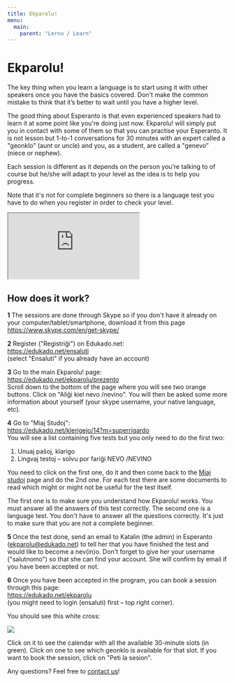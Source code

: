 ```yaml
---
title: Ekparolu!
menu:
  main:
    parent: "Lernu / Learn"
---
```


# Ekparolu!

The key thing when you learn a language is to start using it with other speakers once you have the basics covered. Don't make the common mistake to think that it’s better to wait until you have a higher level.</p>

The good thing about Esperanto is that even experienced speakers had to learn it at some point like you're doing just now. Ekparolu! will simply put you in contact with some of them so that you can practise your Esperanto. It is not lesson but 1-to-1 conversations for 30 minutes with an expert called a "geonklo" (aunt or uncle) and you, as a student, are called a "genevo" (niece or nephew).

Each session is different as it depends on the person you’re talking to of course but he/she will adapt to your level as the idea is to help you progress.

Note that it's not for complete beginners so there is a language test you have to do when you register in order to check your level.

<div class="video">
<iframe src="https://www.youtube.com/embed/Tggu287A4Yk" allowfullscreen></iframe>
</div>

## How does it work?

**1** The sessions are done through Skype so if you don't have it already on your computer/tablet/smartphone, download it from this page  
https://www.skype.com/en/get-skype/  

**2** Register ("Registriĝi") on Edukado.net:  
https://edukado.net/ensaluti  
(select "Ensaluti" if you already have an account)

**3** Go to the main Ekparolu! page:  
https://edukado.net/ekparolu/prezento  
Scroll down to the bottom of the page where you will see two orange buttons. Click on "Aliĝi kiel nevo /nevino". You will then be asked some more information about yourself (your skype username, your native language, etc).

**4** Go to "Miaj Studoj":  
https://edukado.net/klerigejo/14?m=superrigardo  
You will see a list containing five tests but you only need to do the first two:

1. Unuaj paŝoj, klarigo
2. Lingvaj testoj – solvu por fariĝi NEVO /NEVINO

You need to click on the first one, do it and then come back to the [Miaj studoj](https://edukado.net/klerigejo/14?m=superrigardo) page and do the 2nd one. For each test there are some documents to read which might or might not be useful for the test itself.

The first one is to make sure you understand how Ekparolu! works. You must answer all the answers of this test correctly. The second one is a language test. You don't have to answer all the questions correctly. It's just to make sure that you are not a complete beginner.

**5** Once the test done, send an email to Katalin (the admin) in Esperanto (ekparolu@edukado.net) to tell her that you have finished the test and would like to become a nev(in)o. Don't forget to give her your username ("salutnomo") so that she can find your account. She will confirm by email if you have been accepted or not.

**6** Once you have been accepted in the program, you can book a session through this page:  
https://edukado.net/ekparolu  
(you might need to login (ensaluti) first – top right corner).

You should see this white cross:

<img src="https://londonaesperantoklubo.com/images/ekparolu.png" />

Click on it to see the calendar with all the available 30-minute slots (in green). Click on one to see which geonklo is available for that slot. If you want to book the session, click on "Peti la sesion".

Any questions? Feel free to [contact us](../kontaktu)!
